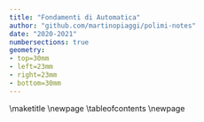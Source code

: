 ```yaml
---
title: "Fondamenti di Automatica"
author: "github.com/martinopiaggi/polimi-notes"
date: "2020-2021"
numbersections: true
geometry: 
- top=30mm
- left=23mm
- right=23mm
- bottom=30mm
---
```


\maketitle
\newpage
\tableofcontents
\newpage
